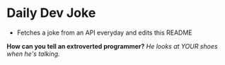 
# Daily Dev Joke

- Fetches a joke from an API everyday and edits this README

**How can you tell an extroverted programmer?**
*He looks at YOUR shoes when he's talking.*